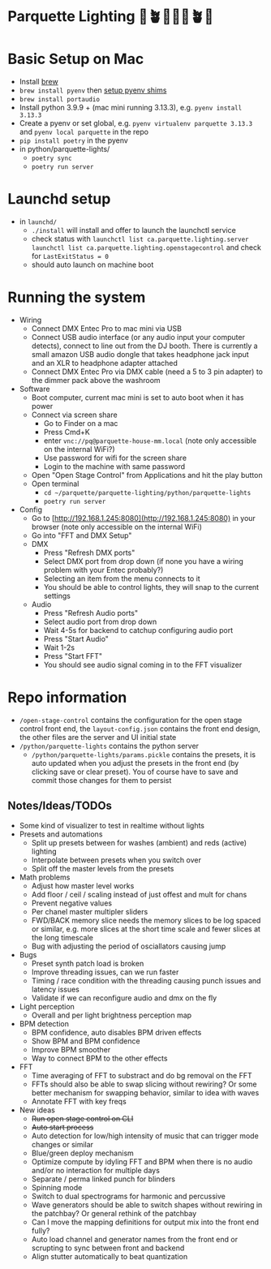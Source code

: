 # Parquette Lighting 🪩🪴🕺🪩🕺🪴🪩

# Basic Setup on Mac

* Install [brew](https://brew.sh/)
* `brew install pyenv` then [setup pyenv shims](https://github.com/pyenv/pyenv?tab=readme-ov-file#macos)
* `brew install portaudio`
* Install python 3.9.9 + (mac mini running 3.13.3), e.g. `pyenv install 3.13.3`
* Create a pyenv or set global, e.g. `pyenv virtualenv parquette 3.13.3` and `pyenv local parquette` in the repo
* `pip install poetry` in the pyenv
* in python/parquette-lights/
	* `poetry sync`
	* `poetry run server`

# Launchd setup

* in `launchd/`
	* `./install` will install and offer to launch the launchctl service
	* check status with `launchctl list ca.parquette.lighting.server` `launchctl list ca.parquette.lighting.openstagecontrol` and check for `LastExitStatus = 0`
	* should auto launch on machine boot

# Running the system

* Wiring
	* Connect DMX Entec Pro to mac mini via USB
	* Connect USB audio interface (or any audio input your computer detects), connect to line out from the DJ booth. There is currently a small amazon USB audio dongle that takes headphone jack input and an XLR to headphone adapter attached
	* Connect DMX Entec Pro via DMX cable (need a 5 to 3 pin adapter) to the dimmer pack above the washroom
* Software
	* Boot computer, current mac mini is set to auto boot when it has power
	* Connect via screen share
		* Go to Finder on a mac
		* Press Cmd+K
		* enter `vnc://pq@parquette-house-mm.local` (note only accessible on the internal WiFi?)
		* Use password for wifi for the screen share
		* Login to the machine with same password
	* Open "Open Stage Control" from Applications and hit the play button
	* Open terminal
		* `cd ~/parquette/parquette-lighting/python/parquette-lights`
		* `poetry run server`
* Config
	* Go to [http://192.168.1.245:8080](http://192.168.1.245:8080) in your browser (note only accessible on the internal WiFi)
	* Go into "FFT and DMX Setup"
	* DMX
		* Press "Refresh DMX ports"
		* Select DMX port from drop down (if none you have a wiring problem with your Entec probably?)
		* Selecting an item from the menu connects to it
		* You should be able to control lights, they will snap to the current settings
	* Audio
		* Press "Refresh Audio ports"
		* Select audio port from drop down
		* Wait 4-5s for backend to catchup configuring audio port
		* Press "Start Audio"
		* Wait 1-2s
		* Press "Start FFT"
		* You should see audio signal coming in to the FFT visualizer

# Repo information

* `/open-stage-control` contains the configuration for the open stage control front end, the `layout-config.json` contains the front end design, the other files are the server and UI initial state
* `/python/parquette-lights` contains the python server
	* `/python/parquette-lights/params.pickle` contains the presets, it is auto updated when you adjust the presets in the front end (by clicking save or clear preset). You of course have to save and commit those changes for them to persist

## Notes/Ideas/TODOs
* Some kind of visualizer to test in realtime without lights
* Presets and automations
	* Split up presets between for washes (ambient) and reds (active) lighting
	* Interpolate between presets when you switch over
	* Split off the master levels from the presets
* Math problems
	* Adjust how master level works
	* Add floor / ceil / scaling instead of just offest and mult for chans
	* Prevent negative values
	* Per chanel master multipler sliders
	* FWD/BACK memory slice needs the memory slices to be log spaced or similar, e.g. more slices at the short time scale and fewer slices at the long timescale
	* Bug with adjusting the period of osciallators causing jump
* Bugs
	* Preset synth patch load is broken
	* Improve threading issues, can we run faster
	* Timing / race condition with the threading causing punch issues and latency issues
	* Validate if we can reconfigure audio and dmx on the fly
* Light perception
	* Overall and per light brightness perception map
* BPM detection
	* BPM confidence, auto disables BPM driven effects
	* Show BPM and BPM confidence
	* Improve BPM smoother
	* Way to connect BPM to the other effects
* FFT 
	* Time averaging of FFT to substract and do bg removal on the FFT
	* FFTs should also be able to swap slicing without rewiring? Or some better mechanism for swapping behavior, similar to idea with waves
	* Annotate FFT with key freqs
* New ideas
	* <s>Run open stage control on CLI</s>
	* <s>Auto start process</s>
	* Auto detection for low/high intensity of music that can trigger mode changes or similar
	* Blue/green deploy mechanism
	* Optimize compute by idyling FFT and BPM when there is no audio and/or no interaction for multiple days
	* Separate / perma linked punch for blinders
	* Spinning mode
	* Switch to dual spectrograms for harmonic and percussive
	* Wave generators should be able to switch shapes without rewiring in the patchbay? Or general rethink of the patchbay
	* Can I move the mapping definitions for output mix into the front end fully?
	* Auto load channel and generator names from the front end or scrupting to sync between front and backend
	* Align stutter automatically to beat quantization
